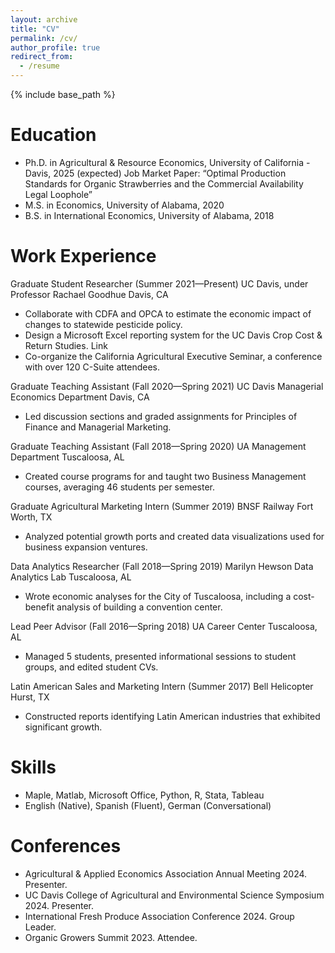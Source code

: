 ```yaml
---
layout: archive
title: "CV"
permalink: /cv/
author_profile: true
redirect_from:
  - /resume
---
```


{% include base_path %}

Education
======
* Ph.D. in Agricultural & Resource Economics, University of California - Davis, 2025 (expected)
  Job Market Paper: “Optimal Production Standards for Organic Strawberries and the Commercial Availability Legal Loophole”
* M.S. in Economics, University of Alabama, 2020
* B.S. in International Economics, University of Alabama, 2018

Work Experience
======
Graduate Student Researcher (Summer 2021—Present)
UC Davis, under Professor Rachael Goodhue Davis, CA
* Collaborate with CDFA and OPCA to estimate the economic impact of changes to statewide pesticide policy.
* Design a Microsoft Excel reporting system for the UC Davis Crop Cost & Return Studies. Link
* Co-organize the California Agricultural Executive Seminar, a conference with over 120 C-Suite attendees.

Graduate Teaching Assistant (Fall 2020—Spring 2021)
UC Davis Managerial Economics Department Davis, CA
* Led discussion sections and graded assignments for Principles of Finance and Managerial Marketing.

Graduate Teaching Assistant (Fall 2018—Spring 2020)
UA Management Department Tuscaloosa, AL
* Created course programs for and taught two Business Management courses, averaging 46 students per semester.

Graduate Agricultural Marketing Intern (Summer 2019)
BNSF Railway Fort Worth, TX
* Analyzed potential growth ports and created data visualizations used for business expansion ventures.

Data Analytics Researcher (Fall 2018—Spring 2019)
Marilyn Hewson Data Analytics Lab Tuscaloosa, AL
* Wrote economic analyses for the City of Tuscaloosa, including a cost-benefit analysis of building a convention center.

Lead Peer Advisor (Fall 2016—Spring 2018)
UA Career Center Tuscaloosa, AL
* Managed 5 students, presented informational sessions to student groups, and edited student CVs.

Latin American Sales and Marketing Intern (Summer 2017)
Bell Helicopter Hurst, TX
* Constructed reports identifying Latin American industries that exhibited significant growth.

Skills
======
* Maple, Matlab, Microsoft Office, Python, R, Stata, Tableau
* English (Native), Spanish (Fluent), German (Conversational)

Conferences
======
* Agricultural & Applied Economics Association Annual Meeting 2024. Presenter.
* UC Davis College of Agricultural and Environmental Science Symposium 2024. Presenter.
* International Fresh Produce Association Conference 2024. Group Leader.
* Organic Growers Summit 2023. Attendee.
